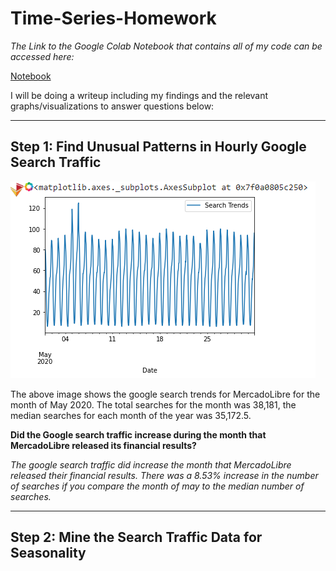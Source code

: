 # Time-Series-Homework

*The Link to the Google Colab Notebook that contains all of my code can be accessed here:*

[Notebook](https://colab.research.google.com/drive/1hGwWsQIt3ZfAu3XaDD6_Hgu0P9xDJt6R#scrollTo=pt-JEuuIiGuE)
>
I will be doing a writeup including my findings and the relevant graphs/visualizations to answer questions below:

---

## Step 1: Find Unusual Patterns in Hourly Google Search Traffic
![may_2020](images/may_2020%20data.PNG)
>
The above image shows the google search trends for MercadoLibre for the month of May 2020. The total searches for the month was 38,181, the median searches for each month of the year was 35,172.5. 

**Did the Google search traffic increase during the month that MercadoLibre released its financial results?**
>
*The google search traffic did increase the month that MercadoLibre released their financial results. There was a 8.53% increase in the number of searches if you compare the month of may to the median number of searches.*

---

## Step 2: Mine the Search Traffic Data for Seasonality